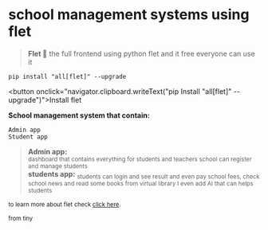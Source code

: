 # school management systems using flet

> **Flet 💫** 
the full frontend using python flet and it free everyone can use it 
<pre><code>pip install "all[flet]" --upgrade</code></pre>
<button onclick="navigator.clipboard.writeText("pip Install "all[flet]" --upgrade")">Install flet</button>

**School management system that contain:**
```
Admin app 
Student app
```

> **Admin app:**</br> <sub> dashboard that contains everything for students and teachers school can register and manage students </sub></br>
> **students app:**</bro> <sub> students can login and see result and even pay school fees, check school news and read some books from virtual library I even add AI that can helps students</sub>

<sub>to learn more about flet check [click here](https://flet.dev/).</sub>

<sub>from tiny</sub>
